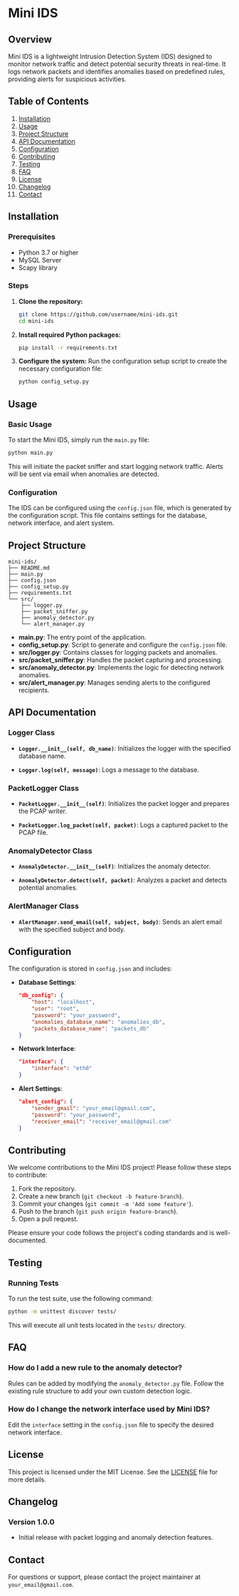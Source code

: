 # Mini IDS

## Overview
Mini IDS is a lightweight Intrusion Detection System (IDS) designed to monitor network traffic and detect potential security threats in real-time. It logs network packets and identifies anomalies based on predefined rules, providing alerts for suspicious activities.

## Table of Contents
1. [Installation](#installation)
2. [Usage](#usage)
3. [Project Structure](#project-structure)
4. [API Documentation](#api-documentation)
5. [Configuration](#configuration)
6. [Contributing](#contributing)
7. [Testing](#testing)
8. [FAQ](#faq)
9. [License](#license)
10. [Changelog](#changelog)
11. [Contact](#contact)

## Installation

### Prerequisites
- Python 3.7 or higher
- MySQL Server
- Scapy library

### Steps
1. **Clone the repository:**
   ```bash
   git clone https://github.com/username/mini-ids.git
   cd mini-ids
   ```
2. **Install required Python packages:**
   ```bash
   pip install -r requirements.txt
   ```
3. **Configure the system:**
   Run the configuration setup script to create the necessary configuration file:
   ```bash
   python config_setup.py
   ```

## Usage

### Basic Usage
To start the Mini IDS, simply run the `main.py` file:
```bash
python main.py
```
This will initiate the packet sniffer and start logging network traffic. Alerts will be sent via email when anomalies are detected.

### Configuration
The IDS can be configured using the `config.json` file, which is generated by the configuration script. This file contains settings for the database, network interface, and alert system.

## Project Structure

```plaintext
mini-ids/
├── README.md
├── main.py
├── config.json
├── config_setup.py
├── requirements.txt
└── src/
    ├── logger.py
    ├── packet_sniffer.py
    ├── anomaly_detector.py
    └── alert_manager.py
```

- **main.py**: The entry point of the application.
- **config_setup.py**: Script to generate and configure the `config.json` file.
- **src/logger.py**: Contains classes for logging packets and anomalies.
- **src/packet_sniffer.py**: Handles the packet capturing and processing.
- **src/anomaly_detector.py**: Implements the logic for detecting network anomalies.
- **src/alert_manager.py**: Manages sending alerts to the configured recipients.

## API Documentation

### Logger Class
- **`Logger.__init__(self, db_name)`**:
  Initializes the logger with the specified database name.
  
- **`Logger.log(self, message)`**:
  Logs a message to the database.

### PacketLogger Class
- **`PacketLogger.__init__(self)`**:
  Initializes the packet logger and prepares the PCAP writer.
  
- **`PacketLogger.log_packet(self, packet)`**:
  Logs a captured packet to the PCAP file.

### AnomalyDetector Class
- **`AnomalyDetector.__init__(self)`**:
  Initializes the anomaly detector.
  
- **`AnomalyDetector.detect(self, packet)`**:
  Analyzes a packet and detects potential anomalies.

### AlertManager Class
- **`AlertManager.send_email(self, subject, body)`**:
  Sends an alert email with the specified subject and body.

## Configuration

The configuration is stored in `config.json` and includes:

- **Database Settings**:
  ```json
  "db_config": {
      "host": "localhost",
      "user": "root",
      "password": "your_password",
      "anomalies_database_name": "anomalies_db",
      "packets_database_name": "packets_db"
  }
  ```
- **Network Interface**:
  ```json
  "interface": {
      "interface": "eth0"
  }
  ```
- **Alert Settings**:
  ```json
  "alert_config": {
      "sender_gmail": "your_email@gmail.com",
      "password": "your_password",
      "receiver_email": "receiver_email@gmail.com"
  }
  ```

## Contributing

We welcome contributions to the Mini IDS project! Please follow these steps to contribute:

1. Fork the repository.
2. Create a new branch (`git checkout -b feature-branch`).
3. Commit your changes (`git commit -m 'Add some feature'`).
4. Push to the branch (`git push origin feature-branch`).
5. Open a pull request.

Please ensure your code follows the project's coding standards and is well-documented.

## Testing

### Running Tests
To run the test suite, use the following command:
```bash
python -m unittest discover tests/
```
This will execute all unit tests located in the `tests/` directory.

## FAQ

### How do I add a new rule to the anomaly detector?
Rules can be added by modifying the `anomaly_detector.py` file. Follow the existing rule structure to add your own custom detection logic.

### How do I change the network interface used by Mini IDS?
Edit the `interface` setting in the `config.json` file to specify the desired network interface.

## License

This project is licensed under the MIT License. See the [LICENSE](LICENSE) file for more details.

## Changelog

### Version 1.0.0
- Initial release with packet logging and anomaly detection features.

## Contact

For questions or support, please contact the project maintainer at `your_email@gmail.com`.

